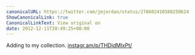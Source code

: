 ```yaml
---
canonicalURL: https://twitter.com/jmjordan/status/278602410388250624
ShowCanonicalLink: true
CanonicalLinkText: View original on
date: 2012-12-11T20:49:25+00:00
---
```

Adding to my collection. [instagr.am/p/THDjdMIxPt/](http://instagr.am/p/THDjdMIxPt/)